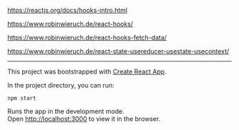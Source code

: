 https://reactjs.org/docs/hooks-intro.html

https://www.robinwieruch.de/react-hooks/

https://www.robinwieruch.de/react-hooks-fetch-data/

https://www.robinwieruch.de/react-state-usereducer-usestate-usecontext/


____


This project was bootstrapped with [Create React App](https://github.com/facebook/create-react-app).

In the project directory, you can run:

`npm start`

Runs the app in the development mode.<br>
Open [http://localhost:3000](http://localhost:3000) to view it in the browser.
